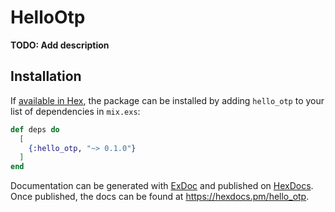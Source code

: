# HelloOtp

**TODO: Add description**

## Installation

If [available in Hex](https://hex.pm/docs/publish), the package can be installed
by adding `hello_otp` to your list of dependencies in `mix.exs`:

```elixir
def deps do
  [
    {:hello_otp, "~> 0.1.0"}
  ]
end
```

Documentation can be generated with [ExDoc](https://github.com/elixir-lang/ex_doc)
and published on [HexDocs](https://hexdocs.pm). Once published, the docs can
be found at <https://hexdocs.pm/hello_otp>.

